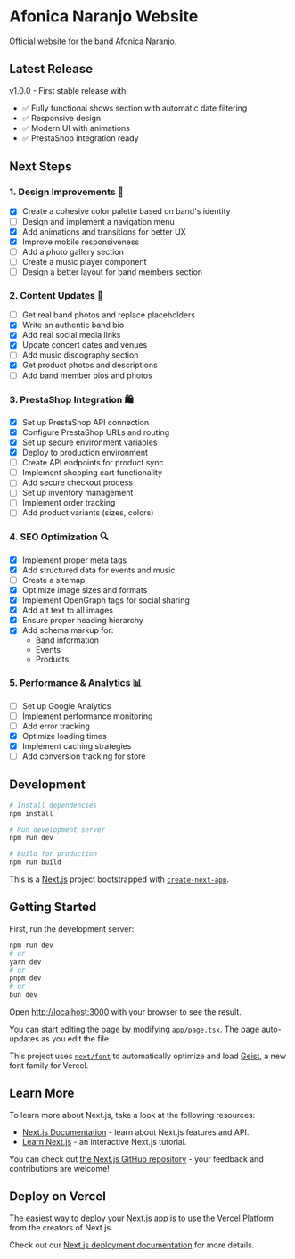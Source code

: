# Afonica Naranjo Website

Official website for the band Afonica Naranjo.

## Latest Release
v1.0.0 - First stable release with:
- ✅ Fully functional shows section with automatic date filtering
- ✅ Responsive design
- ✅ Modern UI with animations
- ✅ PrestaShop integration ready

## Next Steps

### 1. Design Improvements 🎨
- [x] Create a cohesive color palette based on band's identity
- [ ] Design and implement a navigation menu
- [x] Add animations and transitions for better UX
- [x] Improve mobile responsiveness
- [ ] Add a photo gallery section
- [ ] Create a music player component
- [ ] Design a better layout for band members section

### 2. Content Updates 📝
- [ ] Get real band photos and replace placeholders
- [x] Write an authentic band bio
- [x] Add real social media links
- [x] Update concert dates and venues
- [ ] Add music discography section
- [x] Get product photos and descriptions
- [ ] Add band member bios and photos

### 3. PrestaShop Integration 🛍
- [x] Set up PrestaShop API connection
- [x] Configure PrestaShop URLs and routing
- [x] Set up secure environment variables
- [x] Deploy to production environment
- [ ] Create API endpoints for product sync
- [ ] Implement shopping cart functionality
- [ ] Add secure checkout process
- [ ] Set up inventory management
- [ ] Implement order tracking
- [ ] Add product variants (sizes, colors)

### 4. SEO Optimization 🔍
- [x] Implement proper meta tags
- [x] Add structured data for events and music
- [ ] Create a sitemap
- [x] Optimize image sizes and formats
- [x] Implement OpenGraph tags for social sharing
- [x] Add alt text to all images
- [x] Ensure proper heading hierarchy
- [x] Add schema markup for:
  - Band information
  - Events
  - Products

### 5. Performance & Analytics 📊
- [ ] Set up Google Analytics
- [ ] Implement performance monitoring
- [ ] Add error tracking
- [x] Optimize loading times
- [x] Implement caching strategies
- [ ] Add conversion tracking for store

## Development

```bash
# Install dependencies
npm install

# Run development server
npm run dev

# Build for production
npm run build
```

This is a [Next.js](https://nextjs.org) project bootstrapped with [`create-next-app`](https://nextjs.org/docs/app/api-reference/cli/create-next-app).

## Getting Started

First, run the development server:

```bash
npm run dev
# or
yarn dev
# or
pnpm dev
# or
bun dev
```

Open [http://localhost:3000](http://localhost:3000) with your browser to see the result.

You can start editing the page by modifying `app/page.tsx`. The page auto-updates as you edit the file.

This project uses [`next/font`](https://nextjs.org/docs/app/building-your-application/optimizing/fonts) to automatically optimize and load [Geist](https://vercel.com/font), a new font family for Vercel.

## Learn More

To learn more about Next.js, take a look at the following resources:

- [Next.js Documentation](https://nextjs.org/docs) - learn about Next.js features and API.
- [Learn Next.js](https://nextjs.org/learn) - an interactive Next.js tutorial.

You can check out [the Next.js GitHub repository](https://github.com/vercel/next.js) - your feedback and contributions are welcome!

## Deploy on Vercel

The easiest way to deploy your Next.js app is to use the [Vercel Platform](https://vercel.com/new?utm_medium=default-template&filter=next.js&utm_source=create-next-app&utm_campaign=create-next-app-readme) from the creators of Next.js.

Check out our [Next.js deployment documentation](https://nextjs.org/docs/app/building-your-application/deploying) for more details.

